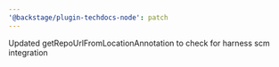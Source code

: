 ```yaml
---
'@backstage/plugin-techdocs-node': patch
---
```


Updated getRepoUrlFromLocationAnnotation to check for harness scm integration
